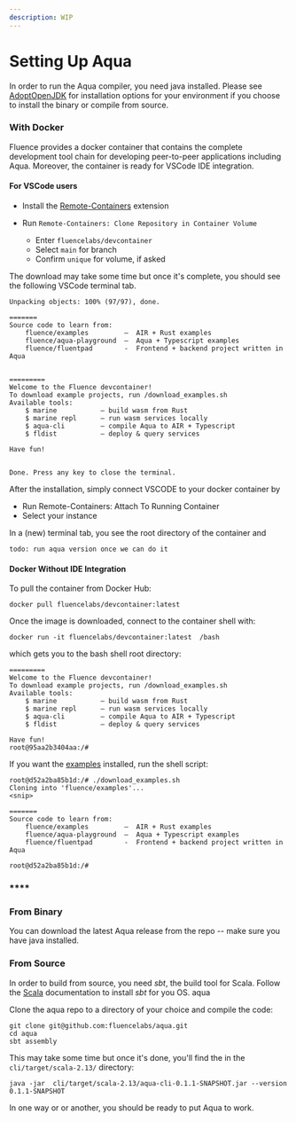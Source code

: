 ```yaml
---
description: WIP
---
```


# Setting Up Aqua

In order to run the Aqua compiler, you need java installed. Please see [AdoptOpenJDK](https://adoptopenjdk.net/) for installation options for your environment if you choose to install the binary or compile from source.

### With Docker

Fluence provides a docker container that contains the complete development tool chain for developing peer-to-peer applications including Aqua. Moreover, the container is ready for VSCode IDE integration.

#### For VSCode users

* Install the [Remote-Containers](https://marketplace.visualstudio.com/items?itemName=ms-vscode-remote.remote-containers) extension
* Run `Remote-Containers: Clone Repository in Container Volume`

  * Enter `fluencelabs/devcontainer`
  * Select `main` for branch
  * Confirm `unique` for volume, if asked

The download may take some time but once it's complete, you should see the following VSCode terminal tab.

```text
Unpacking objects: 100% (97/97), done.

=======
Source code to learn from:
    fluence/examples         –  AIR + Rust examples                      
    fluence/aqua-playground  –  Aqua + Typescript examples              
    fluence/fluentpad        -  Frontend + backend project written in Aqua


=========
Welcome to the Fluence devcontainer!
To download example projects, run /download_examples.sh
Available tools:
    $ marine           – build wasm from Rust
    $ marine repl      – run wasm services locally
    $ aqua-cli         – compile Aqua to AIR + Typescript
    $ fldist           – deploy & query services
    
Have fun!


Done. Press any key to close the terminal.
```

After the installation, simply connect VSCODE to your docker container by

* Run Remote-Containers: Attach To Running Container
* Select your instance

In a \(new\) terminal tab, you see the root directory of the container and 

```text
todo: run aqua version once we can do it
```

#### Docker Without IDE Integration

To pull the container from Docker Hub:

```text
docker pull fluencelabs/devcontainer:latest
```

Once the image is downloaded, connect to the container shell with:

```text
docker run -it fluencelabs/devcontainer:latest  /bash
```

which gets you to the bash shell root directory:

```text
=========
Welcome to the Fluence devcontainer!
To download example projects, run /download_examples.sh
Available tools:
    $ marine           – build wasm from Rust
    $ marine repl      – run wasm services locally
    $ aqua-cli         – compile Aqua to AIR + Typescript
    $ fldist           – deploy & query services

Have fun!
root@95aa2b3404aa:/#
```

If you want the [examples](https://github.com/fluencelabs/examples) installed, run the shell script:

```text
root@d52a2ba85b1d:/# ./download_examples.sh
Cloning into 'fluence/examples'...
<snip>

=======
Source code to learn from:
    fluence/examples         –  AIR + Rust examples
    fluence/aqua-playground  –  Aqua + Typescript examples
    fluence/fluentpad        -  Frontend + backend project written in Aqua

root@d52a2ba85b1d:/#
```

### \*\*\*\*

### **From Binary**

You can download the latest Aqua release from the repo -- make sure you have java installed. 

### From Source

In order to build from source, you need _sbt_, the build tool for Scala. Follow the [Scala](https://www.scala-sbt.org/) documentation to install _sbt_ for you OS. aqua

Clone the aqua repo to a directory of your choice and compile the code:

```text
git clone git@github.com:fluencelabs/aqua.git
cd aqua
sbt assembly
```

This may take some time but once it's done, you'll find the  in the `cli/target/scala-2.13/` directory:

```text
java -jar  cli/target/scala-2.13/aqua-cli-0.1.1-SNAPSHOT.jar --version
0.1.1-SNAPSHOT
```



In one way or or another, you should be ready to put Aqua to work.

